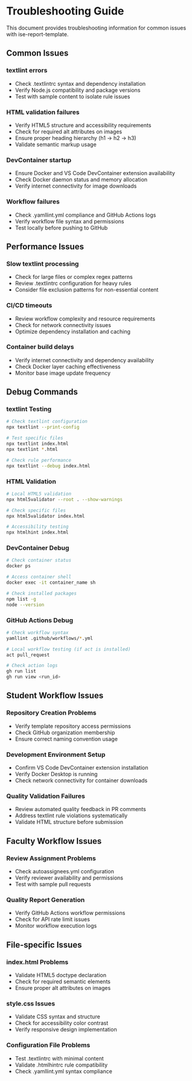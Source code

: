 # Troubleshooting Guide

This document provides troubleshooting information for common issues with ise-report-template.

## Common Issues

### textlint errors
- Check .textlintrc syntax and dependency installation
- Verify Node.js compatibility and package versions
- Test with sample content to isolate rule issues

### HTML validation failures
- Verify HTML5 structure and accessibility requirements
- Check for required alt attributes on images
- Ensure proper heading hierarchy (h1 → h2 → h3)
- Validate semantic markup usage

### DevContainer startup
- Ensure Docker and VS Code DevContainer extension availability
- Check Docker daemon status and memory allocation
- Verify internet connectivity for image downloads

### Workflow failures
- Check .yamllint.yml compliance and GitHub Actions logs
- Verify workflow file syntax and permissions
- Test locally before pushing to GitHub

## Performance Issues

### Slow textlint processing
- Check for large files or complex regex patterns
- Review .textlintrc configuration for heavy rules
- Consider file exclusion patterns for non-essential content

### CI/CD timeouts
- Review workflow complexity and resource requirements
- Check for network connectivity issues
- Optimize dependency installation and caching

### Container build delays
- Verify internet connectivity and dependency availability
- Check Docker layer caching effectiveness
- Monitor base image update frequency

## Debug Commands

### textlint Testing
```bash
# Check textlint configuration
npx textlint --print-config

# Test specific files
npx textlint index.html
npx textlint *.html

# Check rule performance
npx textlint --debug index.html
```

### HTML Validation
```bash
# Local HTML5 validation
npx html5validator --root . --show-warnings

# Check specific files
npx html5validator index.html

# Accessibility testing
npx htmlhint index.html
```

### DevContainer Debug
```bash
# Check container status
docker ps

# Access container shell
docker exec -it container_name sh

# Check installed packages
npm list -g
node --version
```

### GitHub Actions Debug
```bash
# Check workflow syntax
yamllint .github/workflows/*.yml

# Local workflow testing (if act is installed)
act pull_request

# Check action logs
gh run list
gh run view <run_id>
```

## Student Workflow Issues

### Repository Creation Problems
- Verify template repository access permissions
- Check GitHub organization membership
- Ensure correct naming convention usage

### Development Environment Setup
- Confirm VS Code DevContainer extension installation
- Verify Docker Desktop is running
- Check network connectivity for container downloads

### Quality Validation Failures
- Review automated quality feedback in PR comments
- Address textlint rule violations systematically
- Validate HTML structure before submission

## Faculty Workflow Issues

### Review Assignment Problems
- Check autoassignees.yml configuration
- Verify reviewer availability and permissions
- Test with sample pull requests

### Quality Report Generation
- Verify GitHub Actions workflow permissions
- Check for API rate limit issues
- Monitor workflow execution logs

## File-specific Issues

### index.html Problems
- Validate HTML5 doctype declaration
- Check for required semantic elements
- Ensure proper alt attributes on images

### style.css Issues
- Validate CSS syntax and structure
- Check for accessibility color contrast
- Verify responsive design implementation

### Configuration File Problems
- Test .textlintrc with minimal content
- Validate .htmlhintrc rule compatibility
- Check .yamllint.yml syntax compliance